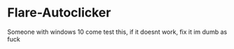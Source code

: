 # Flare-Autoclicker

Someone with windows 10 come test this, if it doesnt work, fix it im dumb as fuck
